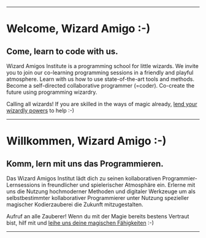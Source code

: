 
---
[](#english)
# Welcome, Wizard Amigo :-)

## Come, learn to code with us.

Wizard Amigos Institute is a programming school for little wizards. We invite you to join our co-learning programming sessions in a friendly and playful atmosphere.
Learn with us how to use state-of-the-art tools and methods. Become a self-directed collaborative programmer (=coder). Co-create the future using programming wizardry.

Calling all wizards! If you are skilled in the ways of magic already, [lend your wizardly powers](#JOIN) to help :-)

---
[](#german)
# Willkommen, Wizard Amigo :-)

## Komm, lern mit uns das Programmieren.

Das Wizard Amigos Institut lädt dich zu seinen kollaborativen Programmier-Lernsessions in freundlicher und spielerischer Atmosphäre ein. Erlerne mit uns die Nutzung hochmoderner Methoden und digitaler Werkzeuge um als selbstbestimmter kollaborativer Programmierer unter Nutzung spezieller magischer Kodierzauberei die Zukunft mitzugestalten.

Aufruf an alle Zauberer! Wenn du mit der Magie bereits bestens Vertraut bist, hilf mit und [leihe uns deine magischen Fähigkeiten](#JOIN) :-)

---
